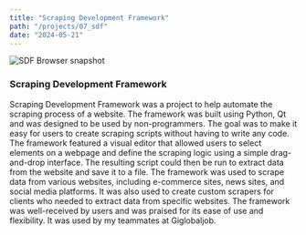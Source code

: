 ```yaml
---
title: "Scraping Development Framework"
path: "/projects/07_sdf"
date: "2024-05-21"
---
```


<imgwrapper style="{ background-color: #9d9999; }">
  <img src="/projects/sdf.jpg" alt="SDF Browser snapshot">
</imgwrapper>

### Scraping Development Framework

Scraping Development Framework was a project to help automate the scraping process
of a website. The framework was built using Python, Qt and was designed to be
used by non-programmers. The goal was to make it easy for users to create scraping
scripts without having to write any code. The framework featured a visual editor
that allowed users to select elements on a webpage and define the scraping logic
using a simple drag-and-drop interface. The resulting script could then be run
to extract data from the website and save it to a file. The framework was used
to scrape data from various websites, including e-commerce sites, news sites, and
social media platforms. It was also used to create custom scrapers for clients
who needed to extract data from specific websites. The framework was well-received
by users and was praised for its ease of use and flexibility. It was used by
my teammates at Giglobaljob.
